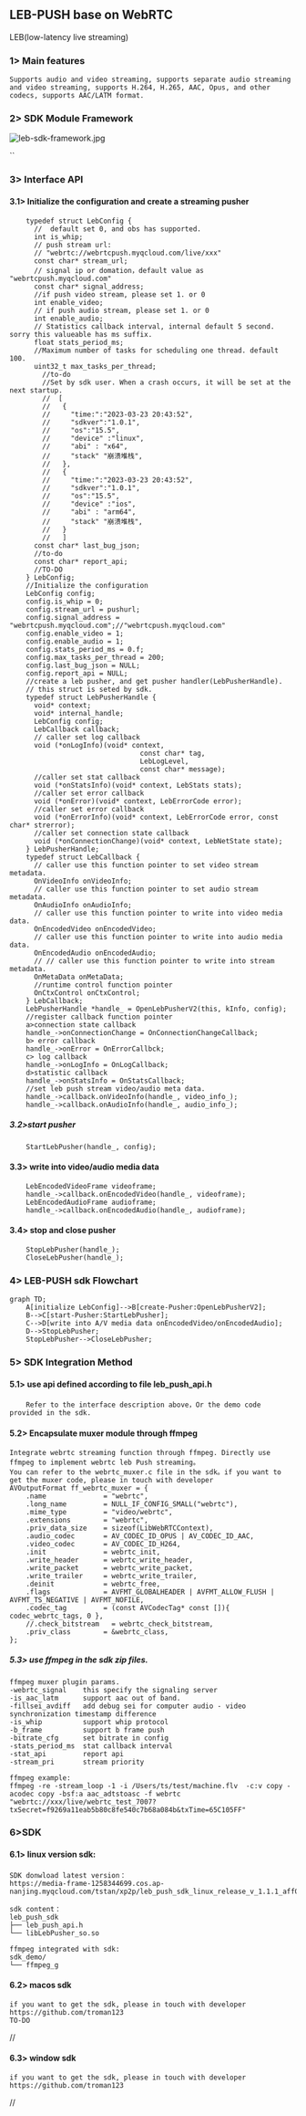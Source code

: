 ## LEB-PUSH base on WebRTC
   LEB(low-latency live streaming)

### 1> Main features
    Supports audio and video streaming, supports separate audio streaming and video streaming, supports H.264, H.265, AAC, Opus, and other codecs, supports AAC/LATM format.

### 2> SDK Module Framework

![leb-sdk-framework.jpg](images/leb-sdk-framework.jpg)

``
### 3> Interface API
#### 3.1> Initialize the configuration and create a streaming pusher
        typedef struct LebConfig {
          //  default set 0, and obs has supported.
          int is_whip;
          // push stream url:
          // "webrtc://webrtcpush.myqcloud.com/live/xxx"
          const char* stream_url;
          // signal ip or domation，default value as "webrtcpush.myqcloud.com"
          const char* signal_address;
          //if push video stream, please set 1. or 0
          int enable_video;
          // if push audio stream, please set 1. or 0
          int enable_audio;
          // Statistics callback interval, internal default 5 second. sorry this valueable has ms suffix. 
          float stats_period_ms;
          //Maximum number of tasks for scheduling one thread. default 100.
          uint32_t max_tasks_per_thread;
            //to-do
            //Set by sdk user. When a crash occurs, it will be set at the next startup.
            //  [
            //   {
            //     "time:":"2023-03-23 20:43:52",
            //     "sdkver":"1.0.1",
            //     "os":"15.5",
            //     "device" :"linux",
            //     "abi" : "x64",
            //     "stack" "崩溃堆栈",
            //   },
            //   {
            //     "time:":"2023-03-23 20:43:52",
            //     "sdkver":"1.0.1",
            //     "os":"15.5",
            //     "device" :"ios",
            //     "abi" : "arm64",
            //     "stack" "崩溃堆栈",
            //   }
            //   ]
          const char* last_bug_json;
          //to-do 
          const char* report_api;
          //TO-DO
        } LebConfig;
        //Initialize the configuration
        LebConfig config;
        config.is_whip = 0;
        config.stream_url = pushurl;
        config.signal_address = "webrtcpush.myqcloud.com";//"webrtcpush.myqcloud.com"
        config.enable_video = 1;
        config.enable_audio = 1;
        config.stats_period_ms = 0.f;
        config.max_tasks_per_thread = 200;
        config.last_bug_json = NULL;
        config.report_api = NULL;
        //create a leb pusher, and get pusher handler(LebPusherHandle).
        // this struct is seted by sdk.
        typedef struct LebPusherHandle {
          void* context;
          void* internal_handle;
          LebConfig config;
          LebCallback callback;
          // caller set log callback
          void (*onLogInfo)(void* context,
                                    const char* tag,
                                    LebLogLevel,
                                    const char* message);
          //caller set stat callback
          void (*onStatsInfo)(void* context, LebStats stats);
          //caller set error callback
          void (*onError)(void* context, LebErrorCode error);
          //caller set error callback
          void (*onErrorInfo)(void* context, LebErrorCode error, const char* strerror);
          //caller set connection state callback
          void (*onConnectionChange)(void* context, LebNetState state);
        } LebPusherHandle;
        typedef struct LebCallback {
          // caller use this function pointer to set video stream metadata.
          OnVideoInfo onVideoInfo;
          // caller use this function pointer to set audio stream metadata.
          OnAudioInfo onAudioInfo;
          // caller use this function pointer to write into video media data.
          OnEncodedVideo onEncodedVideo;
          // caller use this function pointer to write into audio media data.
          OnEncodedAudio onEncodedAudio;
          // // caller use this function pointer to write into stream metadata.
          OnMetaData onMetaData;
          //runtime control function pointer
          OnCtxControl onCtxControl;
        } LebCallback;
        LebPusherHandle *handle_ = OpenLebPusherV2(this, kInfo, config);
        //register callback function pointer
        a>connection state callback
        handle_->onConnectionChange = OnConnectionChangeCallback;
        b> error callback
        handle_->onError = OnErrorCallbck;
        c> log callback
        handle_->onLogInfo = OnLogCallback;
        d>statistic callback
        handle_->onStatsInfo = OnStatsCallback;
        //set leb push stream video/audio meta data.
        handle_->callback.onVideoInfo(handle_, video_info_);
        handle_->callback.onAudioInfo(handle_, audio_info_);
##### 3.2>start pusher
        StartLebPusher(handle_, config);
#### 3.3> write into video/audio media data
        LebEncodedVideoFrame videoframe;
        handle_->callback.onEncodedVideo(handle_, videoframe);
        LebEncodedAudioFrame audioframe; 
        handle_->callback.onEncodedAudio(handle_, audioframe);
#### 3.4> stop and close pusher
        StopLebPusher(handle_);
        CloseLebPusher(handle_);
### 4> LEB-PUSH sdk Flowchart
```mermaid
graph TD;
    A[initialize LebConfig]-->B[create-Pusher:OpenLebPusherV2];
    B-->C[start-Pusher:StartLebPusher];
    C-->D[write into A/V media data onEncodedVideo/onEncodedAudio];
    D-->StopLebPusher;
    StopLebPusher-->CloseLebPusher;
```
### 5> SDK Integration Method
#### 5.1> use api defined according to file leb_push_api.h
        Refer to the interface description above，Or the demo code provided in the sdk.
#### 5.2> Encapsulate muxer module through ffmpeg
    Integrate webrtc streaming function through ffmpeg. Directly use ffmpeg to implement webrtc leb Push streaming。
    You can refer to the webrtc_muxer.c file in the sdk。if you want to get the muxer code, please in touch with developer
    AVOutputFormat ff_webrtc_muxer = {
        .name              = "webrtc",
        .long_name         = NULL_IF_CONFIG_SMALL("webrtc"),
        .mime_type         = "video/webrtc",
        .extensions        = "webrtc",
        .priv_data_size    = sizeof(LibWebRTCContext),
        .audio_codec       = AV_CODEC_ID_OPUS | AV_CODEC_ID_AAC,
        .video_codec       = AV_CODEC_ID_H264,
        .init              = webrtc_init,
        .write_header      = webrtc_write_header,
        .write_packet      = webrtc_write_packet,
        .write_trailer     = webrtc_write_trailer,
        .deinit            = webrtc_free,
        .flags             = AVFMT_GLOBALHEADER | AVFMT_ALLOW_FLUSH | AVFMT_TS_NEGATIVE | AVFMT_NOFILE,
        .codec_tag         = (const AVCodecTag* const []){ codec_webrtc_tags, 0 },
        //.check_bitstream   = webrtc_check_bitstream,
        .priv_class        = &webrtc_class,
    };
##### 5.3> use ffmpeg in the sdk zip files.
    ffmpeg muxer plugin params.
    -webrtc_signal    this specify the signaling server
    -is_aac_latm      support aac out of band.
    -fillsei_avdiff   add debug sei for computer audio - video synchronization timestamp difference
    -is_whip          support whip protocol
    -b_frame          support b frame push
    -bitrate_cfg      set bitrate in config
    -stats_period_ms  stat callback interval 
    -stat_api         report api
    -stream_pri       stream priority
    
    ffmpeg example:
    ffmpeg -re -stream_loop -1 -i /Users/ts/test/machine.flv  -c:v copy -acodec copy -bsf:a aac_adtstoasc -f webrtc "webrtc://xxx/live/webrtc_test_7007?txSecret=f9269a11eab5b80c8fe540c7b68a084b&txTime=65C105FF"

### 6>SDK
#### 6.1> linux version sdk:
    SDK donwload latest version：
    https://media-frame-1258344699.cos.ap-nanjing.myqcloud.com/tstan/xp2p/leb_push_sdk_linux_release_v_1.1.1_aff08326d6_md8917833492_2023_07_25_14_57.zip
    
    sdk content：
    leb_push_sdk  
    ├── leb_push_api.h
    └── libLebPusher_so.so
    
    ffmpeg integrated with sdk:
    sdk_demo/
    └── ffmpeg_g

#### 6.2> macos sdk
    if you want to get the sdk, please in touch with developer https://github.com/troman123
    TO-DO
//
#### 6.3> window sdk
    if you want to get the sdk, please in touch with developer https://github.com/troman123
//














